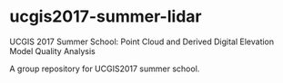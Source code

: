 # ucgis2017-summer-lidar
UCGIS 2017 Summer School: Point Cloud and  Derived Digital Elevation Model Quality Analysis

A group repository for UCGIS2017 summer school.
